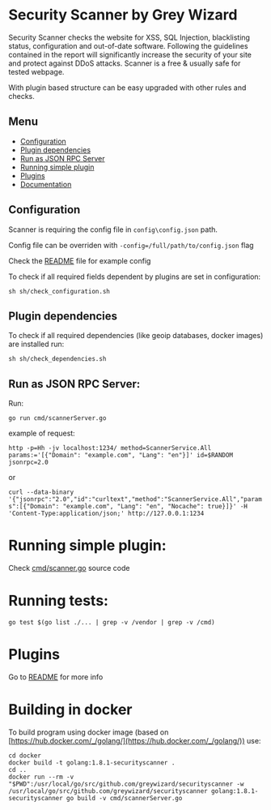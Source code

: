 # Security Scanner by Grey Wizard

Security Scanner checks the website for XSS, SQL Injection, blacklisting status, configuration and out-of-date software. 
Following the guidelines contained in the report will significantly increase the security of your site and protect against DDoS attacks. 
Scanner is a free & usually safe for tested webpage. 


With plugin based structure can be easy upgraded with other rules and checks.  

## Menu

- [Configuration](#configuration)
- [Plugin dependencies](#plugin-dependencies)
- [Run as JSON RPC Server](#run-as-json-rpc-server)
- [Running simple plugin](#run-simple-plugin)
- [Plugins](#plugins)
- [Documentation](#documentation)


## Configuration

Scanner is requiring the config file in `config\config.json` path.

Config file can be overriden with `-config=/full/path/to/config.json` flag

Check the [README](config/README.md) file for example config


To check if all required fields dependent by plugins are set in configuration:

`sh sh/check_configuration.sh`

## Plugin dependencies

To check if all required dependencies (like geoip databases, docker images) are installed run:

`sh sh/check_dependencies.sh`

## Run as JSON RPC Server:

Run:

`go run cmd/scannerServer.go`

example of request:

`http -p=Hh -jv localhost:1234/ method=ScannerService.All params:='[{"Domain": "example.com", "Lang": "en"}]' id=$RANDOM jsonrpc=2.0`

or

`curl --data-binary '{"jsonrpc":"2.0","id":"curltext","method":"ScannerService.All","params":[{"Domain": "example.com", "Lang": "en", "Nocache": true}]}' -H 'Content-Type:application/json;' http://127.0.0.1:1234`

# Running simple plugin:

Check [cmd/scanner.go](cmd/scanner.go) source code


# Running tests:

`go test $(go list ./... | grep -v /vendor | grep -v /cmd)`

# Plugins
 
Go to [README](securityscanner/plugins/README.md) for more info

# Building in docker

To build program using docker image (based on [https://hub.docker.com/_/golang/](https://hub.docker.com/_/golang/)) use:
```
cd docker
docker build -t golang:1.8.1-securityscanner .
cd ..
docker run --rm -v "$PWD":/usr/local/go/src/github.com/greywizard/securityscanner -w /usr/local/go/src/github.com/greywizard/securityscanner golang:1.8.1-securityscanner go build -v cmd/scannerServer.go
```


 